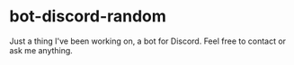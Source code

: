 # bot-discord-random
Just a thing I've been working on, a bot for Discord. Feel free to contact or ask me anything.
